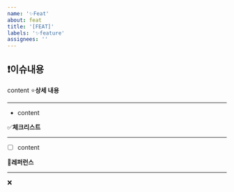 ```yaml
---
name: '✨Feat'
about: feat
title: '[FEAT]'
labels: '✨feature'
assignees: ''
---
```


## :exclamation:**이슈내용**

content
:star:**상세 내용**

---

- content

:white_check_mark:**체크리스트**

---

- [ ] content

:mag_right:**레퍼런스**

---

❌
